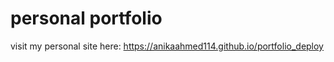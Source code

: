 # personal portfolio

visit my personal site here: https://anikaahmed114.github.io/portfolio_deploy
